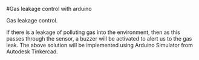 #Gas leakage control with arduino

Gas leakage control.

If there is a leakage of polluting gas into the environment,
then as this passes through the sensor,
a buzzer will be activated to alert us to the gas leak.
The above solution will be implemented using Arduino Simulator
from Autodesk Tinkercad.
